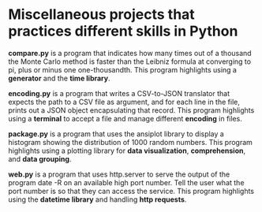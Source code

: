 # Miscellaneous projects that practices different skills in Python

**compare.py** is a program that indicates how many times out of a thousand the Monte Carlo method is faster than the Leibniz formula at converging to pi, plus or minus one one-thousandth. 
This program highlights using a **generator** and the **time library**.

**encoding.py** is a program that writes a CSV-to-JSON translator that expects the path to a CSV file as argument, and for each line in the file, prints out a JSON object encapsulating that record. 
This program highlights using a **terminal** to accept a file and manage different **encoding** in files.

**package.py** is a program that uses the ansiplot library to display a histogram showing the distribution of 1000 random numbers. 
This program highlights using a plotting library for **data visualization**, **comprehension**, and **data grouping**.

**web.py** is a program that uses http.server to serve the output of the program date -R on an available high port number. Tell the user what the port number is so that they can access the service. 
This program highlights using the **datetime library** and handling **http requests**.
